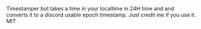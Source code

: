Timestamper bot takes a time in your localtime in 24H time and and converts it to a discord usable epoch timestamp.  Just credit me if you use it. MIT
